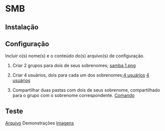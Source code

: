 # SMB

## Instalação


## Configuração

Incluir o(s) nome(s) e o conteúdo do(s) arquivo(s) de configuração.

1. Criar 2 grupos para dois de seus sobrenomes;
   [samba 1.png](https://github.com/PolianaR/asa-2023-2-2bim/blob/main/samba%201.png)
   
   
3. Criar 4 usuários, dois para cada um dos sobrenomes;[4 usuários](https://github.com/PolianaR/asa-2023-2-2bim/blob/main/4users.png) [4 usuários](https://github.com/PolianaR/asa-2023-2-2bim/blob/main/4users2.png)
4. Compartilhar duas pastas com dois de seus sobrenome, compartilhado para o grupo com o sobrenome correspondente.
   [Comando](https://github.com/PolianaR/asa-2023-2-2bim/blob/main/comando.png)

## Teste
[Arquivo](https://github.com/PolianaR/asa-2023-2-2bim/blob/main/1arquivos.png)
Demonstrações [Imagens](https://github.com/PolianaR/asa-2023-2-2bim/blob/main/2arquivos.png)

